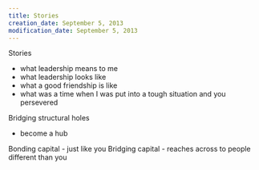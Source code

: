 ```yaml
---
title: Stories
creation_date: September 5, 2013
modification_date: September 5, 2013
---
```



Stories
- what leadership means to me
- what leadership looks like
- what a good friendship is like
- what was a time when I was put into a tough situation and you persevered  

Bridging structural holes
- become a hub

Bonding capital - just like you
Bridging capital - reaches across to people different than you

